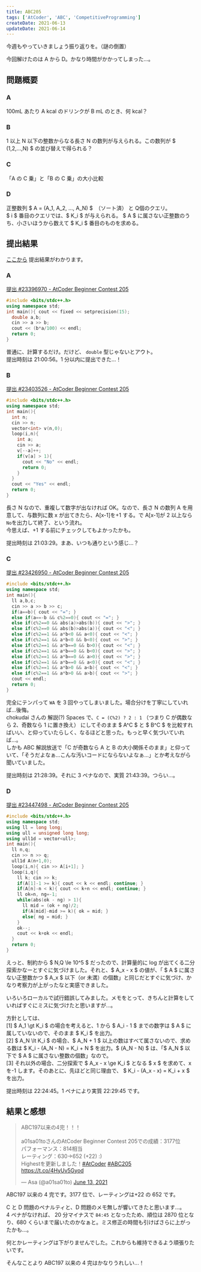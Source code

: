 ```yaml
---
title: ABC205
tags: ['AtCoder', 'ABC', 'CompetitiveProgramming']
createDate: 2021-06-13
updateDate: 2021-06-14
---
```


今週もやっていきましょう振り返りを。（謎の倒置）

今回解けたのは A から D。かなり時間がかかってしまった...。

## 問題概要

### A

100mL あたり A kcal のドリンクが B mL のとき、何 kcal？

### B

1 以上 N 以下の整数からなる長さ N の数列が与えられる。この数列が $ (1,2,...,N) $ の並び替えで得られる？

### C

「A の C 乗」と「B の C 乗」の大小比較

### D

正整数列 $ A = (A_1, A_2, ..., A_N) $　（ソート済） と Q個のクエリ。<br>
$ i $ 番目のクエリでは、$ K_i $ が与えられる。 $ A $ に属さない正整数のうち、小さいほうから数えて $ K_i $ 番目のものを求める。

## 提出結果

[ここから](https://atcoder.jp/contests/abc205/submissions?f.User=a01sa01to) 提出結果がわかります。

### A

[提出 #23396970 - AtCoder Beginner Contest 205](https://atcoder.jp/contests/abc205/submissions/23396970)

```cpp
#include <bits/stdc++.h>
using namespace std;
int main(){ cout << fixed << setprecision(15);
  double a,b;
  cin >> a >> b;
  cout << (b*a/100) << endl;
  return 0;
}
```

普通に、計算するだけ。だけど、 `double` 型じゃないとアウト。<br>
提出時刻は 21:00:56。1 分以内に提出できた...！

### B

[提出 #23403526 - AtCoder Beginner Contest 205](https://atcoder.jp/contests/abc205/submissions/23403526)

```cpp
#include <bits/stdc++.h>
using namespace std;
int main(){
  int n;
  cin >> n;
  vector<int> v(n,0);
  loop(i,n){
    int a;
    cin >> a;
    v[--a]++;
    if(v[a] > 1){
      cout << "No" << endl;
      return 0;
    }
  }
  cout << "Yes" << endl;
  return 0;
}
```

長さ N なので、重複して数字が出なければ OK。なので、長さ N の数列 A を用意して、与数列に数 x が出てきたら、A[x-1]を+1 する。で A[x-1]が 2 以上なら`No`を出力して終了、という流れ。<br>
今思えば、+1 する前にチェックしてもよかったかも。

提出時刻は 21:03:29。まあ、いつも通りという感じ...？

### C

[提出 #23426950 - AtCoder Beginner Contest 205](https://atcoder.jp/contests/abc205/submissions/23426950)

```cpp
#include <bits/stdc++.h>
using namespace std;
int main(){
  ll a,b,c;
  cin >> a >> b >> c;
  if(a==b){ cout << "="; }
  else if(a==-b && c%2==0){ cout << "="; }
  else if(c%2==0 && abs(a)>abs(b)){ cout << ">"; }
  else if(c%2==0 && abs(b)>abs(a)){ cout << "<"; }
  else if(c%2==1 && a*b<0 && a<0){ cout << "<"; }
  else if(c%2==1 && a*b<0 && b<0){ cout << ">"; }
  else if(c%2==1 && a*b==0 && b>0){ cout << "<"; }
  else if(c%2==1 && a*b==0 && b<0){ cout << ">"; }
  else if(c%2==1 && a*b==0 && a>0){ cout << ">"; }
  else if(c%2==1 && a*b==0 && a<0){ cout << "<"; }
  else if(c%2==1 && a*b>0 && a<b){ cout << "<"; }
  else if(c%2==1 && a*b>0 && a>b){ cout << ">"; }
  cout << endl;
  return 0;
}
```

完全にテンパって `WA` を 3 回やってしまいました。場合分けを丁寧にしていれば...後悔。<br>
chokudai さんの 解説(?) Spaces で、`C = (C%2) ? 2 : 1` （つまり C が偶数なら 2、奇数なら 1 に置き換え） にしてそのまま $ A^C $ と $ B^C $ を比較すればいい、と仰っていたらしく、なるほどと思った。もっと早く気づいていれば...。<br>
しかも ABC 解説放送で「C が奇数なら A と B の大小関係そのまま」と仰っていて、「そうだよなぁ...こんな汚いコードにならないよなぁ...」とか考えながら聞いていました。

提出時刻は 21:28:39。それに 3 ペナなので、実質 21:43:39。つらい...。

### D

[提出 #23447498 - AtCoder Beginner Contest 205](https://atcoder.jp/contests/abc205/submissions/23447498)

```cpp
#include <bits/stdc++.h>
using namespace std;
using ll = long long;
using ull = unsigned long long;
using ull1d = vector<ull>;
int main(){
  ll n,q;
  cin >> n >> q;
  ull1d A(n+1,0);
  loop(i,n){ cin >> A[i+1]; }
  loop(i,q){
    ll k; cin >> k;
    if(A[1]-1 >= k){ cout << k << endl; continue; }
    if(A[n]-n < k){ cout << k+n << endl; continue; }
    ll ok=n, ng=-1;
    while(abs(ok - ng) > 1){
      ll mid = (ok + ng)/2;
      if(A[mid]-mid >= k){ ok = mid; }
      else{ ng = mid; }
    }
    ok--;
    cout << k+ok << endl;
  }
  return 0;
}
```

えっと、制約から $ N,Q \le 10^5 $ だったので、計算量的に log が出てくる二分探索かなーとすぐに気づけました。それと、$ A_x - x $ の値が、「 $ A $ に属さない正整数かつ $ A_x $ 以下（or 未満）の個数」と同じだとすぐに気づけ、かなり考察力が上がったなと実感できました。

いろいろローカルで試行錯誤してみました。メモをとって、きちんと計算をしていればすぐにミスに気づけたと思いますが...。

方針としては、<br>
[1] $ A_1 \gt K_i $ の場合を考えると、1 から $ A_i - 1 $ までの数字は $ A $ に属していないので、そのまま $ K_i $ を出力。<br>
[2] $ A_N \lt K_i $ の場合、$ A_N + 1 $ 以上の数はすべて属さないので、求める数は $ K_i - (A_N - N) = K_i + N $ を出力。$ (A_N - N) $ は、「$ A_N $ 以下で $ A $ に属さない整数の個数」なので。<br>
[3] それ以外の場合、二分探索で $ A_x - x \ge K_i $ となる $ x $ を求めて、x を-1 します。そのあとに、先ほどと同じ理由で、 $ K_i - (A_x - x) = K_i + x $ を出力。

提出時刻は 22:24:45。1 ペナにより実質 22:29:45 です。

## 結果と感想

<blockquote class="twitter-tweet"><p lang="ja" dir="ltr">ABC197以来の4完！！！<br><br>a01sa01toさんのAtCoder Beginner Contest 205での成績：3177位<br>パフォーマンス：814相当<br>レーティング：630→652 (+22) :)<br>Highestを更新しました！<a href="https://twitter.com/hashtag/AtCoder?src=hash&amp;ref_src=twsrc%5Etfw">#AtCoder</a> <a href="https://twitter.com/hashtag/ABC205?src=hash&amp;ref_src=twsrc%5Etfw">#ABC205</a> <a href="https://t.co/4HyUv5Gyod">https://t.co/4HyUv5Gyod</a></p>&mdash; Asa (@a01sa01to) <a href="https://twitter.com/a01sa01to/status/1404084102362394630?ref_src=twsrc%5Etfw">June 13, 2021</a></blockquote> <script async src="https://platform.twitter.com/widgets.js" charset="utf-8"></script>

ABC197 以来の 4 完です。3177 位で、レーティングは+22 の 652 です。

C と D 問題のペナルティと、D 問題のメモ無しが響いてきたと思います...。<br>
4 ペナがなければ、 20 分マイナスで `84:45` となったため、順位は 2870 位となり、680 くらいまで届いたのかなぁと。ミス修正の時間も引けばさらに上がったかも...。

何とかレーティングは下がりませんでした。これからも維持できるよう頑張りたいです。

そんなことより ABC197 以来の 4 完はかなりうれしい...！
